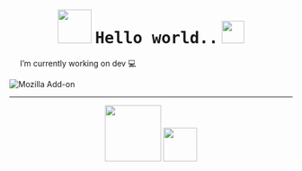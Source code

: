 <h1 align="center">
    <img src="https://media1.giphy.com/media/eHjrC6X9zDIMI0alnP/giphy.gif" width=60>
    <tt>Hello world..</tt>
    <img src="https://media.giphy.com/media/mGcNjsfWAjY5AEZNw6/giphy.gif" width=40 /> 
</h1>
 
 <img src="https://media4.giphy.com/media/U6GL20Vz7uX0Wtp46i/giphy.gif" width=15> I’m currently working on dev 💻

![Mozilla Add-on](https://img.shields.io/amo/stars/star?color=pink&label=LauraG)

<hr>
<p align="center">
    <img src="https://media0.giphy.com/media/dZoAqciFF0GAPPBnZ2/giphy.gif" width=100>
    <img src="https://media3.giphy.com/media/Me7PBESMDoWyzSN9M9/giphy.gif" width=60>
</p>

